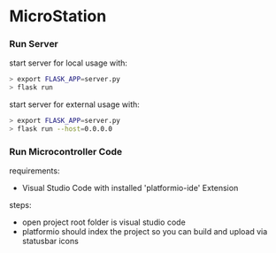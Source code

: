 # MicroStation

### Run Server

start server for local usage with:
```bash
> export FLASK_APP=server.py
> flask run
```

start server for external usage with:
```bash
> export FLASK_APP=server.py
> flask run --host=0.0.0.0
```

### Run Microcontroller Code

requirements:
- Visual Studio Code with installed 'platformio-ide' Extension

steps:
- open project root folder is visual studio code
- platformio should index the project so you can build and upload via statusbar icons
